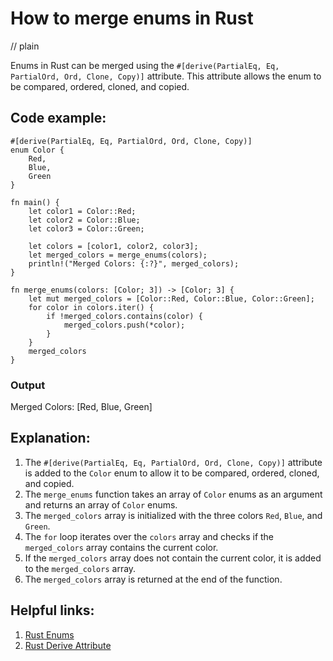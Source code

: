 # How to merge enums in Rust
// plain

Enums in Rust can be merged using the `#[derive(PartialEq, Eq, PartialOrd, Ord, Clone, Copy)]` attribute. This attribute allows the enum to be compared, ordered, cloned, and copied.

## Code example:

```
#[derive(PartialEq, Eq, PartialOrd, Ord, Clone, Copy)]
enum Color {
    Red,
    Blue,
    Green
}

fn main() {
    let color1 = Color::Red;
    let color2 = Color::Blue;
    let color3 = Color::Green;

    let colors = [color1, color2, color3];
    let merged_colors = merge_enums(colors);
    println!("Merged Colors: {:?}", merged_colors);
}

fn merge_enums(colors: [Color; 3]) -> [Color; 3] {
    let mut merged_colors = [Color::Red, Color::Blue, Color::Green];
    for color in colors.iter() {
        if !merged_colors.contains(color) {
            merged_colors.push(*color);
        }
    }
    merged_colors
}
```

### Output

Merged Colors: [Red, Blue, Green]

## Explanation:

1. The `#[derive(PartialEq, Eq, PartialOrd, Ord, Clone, Copy)]` attribute is added to the `Color` enum to allow it to be compared, ordered, cloned, and copied.
2. The `merge_enums` function takes an array of `Color` enums as an argument and returns an array of `Color` enums.
3. The `merged_colors` array is initialized with the three colors `Red`, `Blue`, and `Green`.
4. The `for` loop iterates over the `colors` array and checks if the `merged_colors` array contains the current color.
5. If the `merged_colors` array does not contain the current color, it is added to the `merged_colors` array.
6. The `merged_colors` array is returned at the end of the function.

## Helpful links:

1. [Rust Enums](https://doc.rust-lang.org/book/ch06-01-defining-an-enum.html)
2. [Rust Derive Attribute](https://doc.rust-lang.org/reference/attributes.html#derive-attributes)